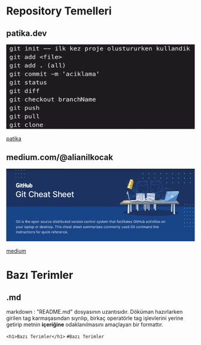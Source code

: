# Repository Temelleri
## patika.dev
![patika](/img/s11.png "patika common-png")

[patika](https://app.patika.dev/courses/git)

## medium.com/@alianilkocak
![github-git-cheat-sheet](/img/s22.png "git cheat sheet-pdf")
<a href="https://training.github.com/downloads/github-git-cheat-sheet.pdf">

[medium](https://medium.com/@alianilkocak/temel-git-terimleri-ve-komutlar%C4%B1-6bc62b802baf)


# Bazı Terimler
## .md
markdown : "README.md" dosyasının uzantısıdır. Döküman hazırlarken girilen tag karmaşasından sıyrılıp, birkaç operatörle tag işlevlerini yerine getirip metnin **içeriğine** odaklanılmasını amaçlayan bir formattır.
  
  ```<h1>Bazı Terimler</h1>```
  ```#Bazı Terimler```
